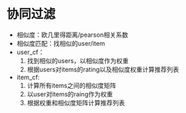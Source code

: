 # 协同过滤

* 相似度：欧几里得距离/pearson相关系数
* 相似度匹配：找相似的user/item
* user_cf：
  1. 找到相似的users，以相似度作为权重
  2. 根据users对items的rating以及相似度权重计算推荐列表
* item_cf:
  1. 计算所有items之间的相似度矩阵
  2. 以user对items的raing作为权重
  3. 根据权重和相似度矩阵计算推荐列表
